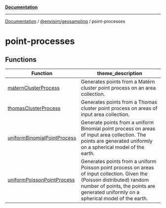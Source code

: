 [**Documentation**](../../../README.md)

---

[Documentation](../../../README.md) / [@envisim/geosampling](../README.md) / point-processes

# point-processes

## Functions

| Function                                                                | theme_description                                                                                                                                                                                                  |
| ----------------------------------------------------------------------- | ------------------------------------------------------------------------------------------------------------------------------------------------------------------------------------------------------------------ |
| [maternClusterProcess](functions/maternClusterProcess.md)               | Generates points from a Matérn cluster point process on an area collection.                                                                                                                                        |
| [thomasClusterProcess](functions/thomasClusterProcess.md)               | Generates points from a Thomas cluster point process on areas of input area collection.                                                                                                                            |
| [uniformBinomialPointProcess](functions/uniformBinomialPointProcess.md) | Generate points from a uniform Binomial point process on areas of input area collection. The points are generated uniformly on a spherical model of the earth.                                                     |
| [uniformPoissonPointProcess](functions/uniformPoissonPointProcess.md)   | Generates points from a uniform Poisson point process on areas of input collection. Given the (Poisson distributed) random number of points, the points are generated uniformly on a spherical model of the earth. |
